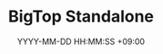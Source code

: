 ---
title: BigTop Standalone
date: YYYY-MM-DD HH:MM:SS +09:00
categories: [DataEngineering, BigTop]
tags:
  [
    DataEngineering,
    BigTop
  ]
---